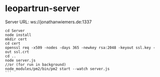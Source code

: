 # leopartrun-server

Server URL: ws://jonathanwiemers.de:1337

````
cd Server
node install
mkdir cert
cd cert
openssl req -x509 -nodes -days 365 -newkey rsa:2048 -keyout ssl.key -out ssl.crt
cd ..
node server.js
//or (for run in background)
node_modules/pm2/bin/pm2 start --watch server.js
```
